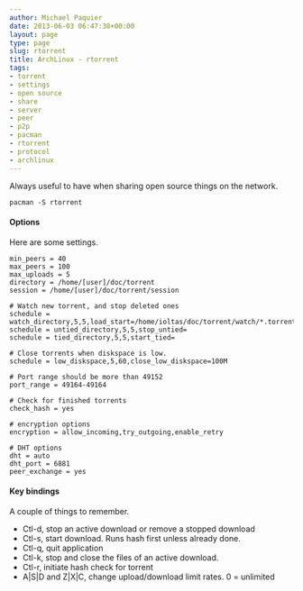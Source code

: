 ```yaml
---
author: Michael Paquier
date: 2013-06-03 06:47:38+00:00
layout: page
type: page
slug: rtorrent
title: ArchLinux - rtorrent
tags:
- torrent
- settings
- open source
- share
- server
- peer
- p2p
- pacman
- rtorrent
- protocol
- archlinux
---
```

Always useful to have when sharing open source things on the network.

    pacman -S rtorrent

#### Options

Here are some settings.

    min_peers = 40
    max_peers = 100
    max_uploads = 5
    directory = /home/[user]/doc/torrent
    session = /home/[user]/doc/torrent/session

    # Watch new torrent, and stop deleted ones
    schedule = watch_directory,5,5,load_start=/home/ioltas/doc/torrent/watch/*.torrent
    schedule = untied_directory,5,5,stop_untied=
    schedule = tied_directory,5,5,start_tied=

    # Close torrents when diskspace is low.
    schedule = low_diskspace,5,60,close_low_diskspace=100M

    # Port range should be more than 49152
    port_range = 49164-49164

    # Check for finished torrents
    check_hash = yes

    # encryption options
    encryption = allow_incoming,try_outgoing,enable_retry

    # DHT options
    dht = auto
    dht_port = 6881
    peer_exchange = yes

#### Key bindings

A couple of things to remember.

  * Ctl-d, stop an active download or remove a stopped download 
  * Ctl-s, start download. Runs hash first unless already done.
  * Ctl-q, quit application
  * Ctl-k, stop and close the files of an active download.
  * Ctl-r, initiate hash check for torrent
  * A|S|D and Z|X|C, change upload/download limit rates. 0 = unlimited

